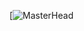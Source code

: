 [![MasterHead]([https://media.discordapp.net/attachments/546002217711435798/994295770985545768/gifHome.gif?width=745&height=559](https://wallpaperaccess.com/full/2381677.jpg))
